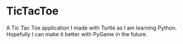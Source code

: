 # TicTacToe

A Tic Tac Toe application I made with Turtle as I am learning Python. Hopefully I can make it better with PyGame in the future.
